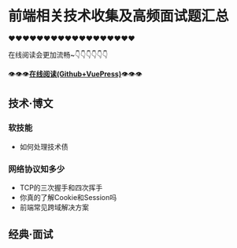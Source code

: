 # 前端相关技术收集及高频面试题汇总

❤❤❤❤❤❤❤❤❤❤❤❤❤❤❤❤❤❤

在线阅读会更加流畅~👇👇👇👇👇👇

👁👁👁**[在线阅读(Github+VuePress)](https://dancingtx.github.io/web_blog/)**👁👁👁

## 技术·博文

### 软技能

- 如何处理技术债

### 网络协议知多少

- TCP的三次握手和四次挥手
- 你真的了解Cookie和Session吗
- 前端常见跨域解决方案

## 经典·面试
